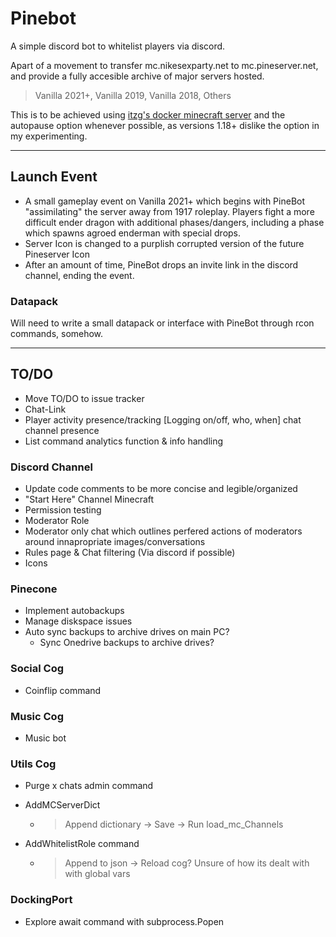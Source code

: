 # Pinebot

A simple discord bot to whitelist players via discord.

Apart of a movement to transfer mc.nikesexparty.net to mc.pineserver.net, and provide a fully accesible archive of major servers hosted.

> Vanilla 2021+,
> Vanilla 2019,
> Vanilla 2018,
> Others

This is to be achieved using [itzg's docker minecraft server](https://github.com/itzg/docker-minecraft-server) and the autopause option whenever possible, as versions 1.18+ dislike the option in my experimenting.

---

## Launch Event

- A small gameplay event on Vanilla 2021+ which begins with PineBot "assimilating" the server away from 1917 roleplay. Players fight a more difficult ender dragon with additional phases/dangers, including a phase which spawns agroed enderman with special drops.
- Server Icon is changed to a purplish corrupted version of the future Pineserver Icon
- After an amount of time, PineBot drops an invite link in the discord channel, ending the event.
  
### Datapack

Will need to write a small datapack or interface with PineBot through rcon commands, somehow.

---

## TO/DO

- Move TO/DO to issue tracker
- Chat-Link
- Player activity presence/tracking [Logging on/off, who, when] chat channel presence
- List command analytics function & info handling

### Discord Channel

- Update code comments to be more concise and legible/organized
- "Start Here" Channel Minecraft
- Permission testing
- Moderator Role
- Moderator only chat which outlines perfered actions of moderators around innapropriate images/conversations
- Rules page & Chat filtering (Via discord if possible)
- Icons

### Pinecone

- Implement autobackups
- Manage diskspace issues
- Auto sync backups to archive drives on main PC?
  - Sync Onedrive backups to archive drives?

### Social Cog

- Coinflip command

### Music Cog

- Music bot

### Utils Cog

- Purge x chats admin command
- AddMCServerDict
  - > Append dictionary -> Save -> Run load_mc_Channels

- AddWhitelistRole command
  - > Append to json -> Reload cog? Unsure of how its dealt with with global vars
  
### DockingPort

- Explore await command with subprocess.Popen
